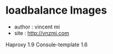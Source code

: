 #  loadbalance Images

- author : vincent mi
- site : http://vnzmi.com

Haproxy 1.9 
Consule-template 1.6